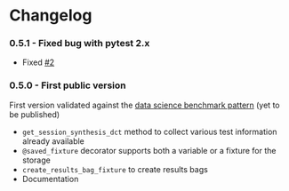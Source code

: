 # Changelog

### 0.5.1 - Fixed bug with pytest 2.x

 * Fixed [#2](https://github.com/smarie/python-pytest-harvest/issues/2)

### 0.5.0 - First public version

First version validated against the [data science benchmark pattern](https://smarie.github.io/pytest-patterns/) (yet to be published)

 * `get_session_synthesis_dct` method to collect various test information already available
 * `@saved_fixture` decorator supports both a variable or a fixture for the storage
 * `create_results_bag_fixture` to create results bags
 * Documentation
